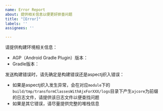 ```yaml
---
name: Error Report
about: 提供相关信息以便更好排查问题
title: "[Error]"
labels: ''
assignees: ''

---
```


请提供构建环境相关信息：
- AGP（Android Gradle Plugin）版本：
- Gradle版本：

发送构建错误时，请先确定是构建错误还是aspectj织入错误：
- 如果是aspectj织入发生异常，会在对应`module`下的`build/tmp/transformClassesWithAjxForXXX/logs`目录下产生`ajcore`为前缀的日志文件，请提供该日志文件以便查找问题
- 如果是其它错误，请尽量提供完整的堆栈信息
